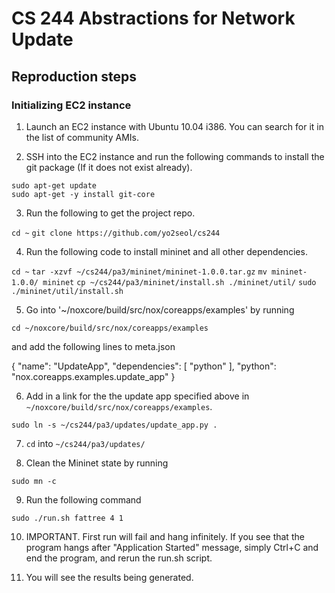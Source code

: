 # CS 244 Abstractions for Network Update

## Reproduction steps

### Initializing EC2 instance

1. Launch an EC2 instance with Ubuntu 10.04 i386. You can search for it in the list of community AMIs.

2. SSH into the EC2 instance and run the following commands to install the git package (If it does not exist already).

  `sudo apt-get update`  
  `sudo apt-get -y install git-core`

3. Run the following to get the project repo.

  `cd ~`
  `git clone https://github.com/yo2seol/cs244`

4. Run the following code to install mininet and all other dependencies.

  `cd ~`
  `tar -xzvf ~/cs244/pa3/mininet/mininet-1.0.0.tar.gz`
  `mv mininet-1.0.0/ mininet`
  `cp ~/cs244/pa3/mininet/install.sh ./mininet/util/`
  `sudo ./mininet/util/install.sh`

5. Go into '~/noxcore/build/src/nox/coreapps/examples' by running

  `cd ~/noxcore/build/src/nox/coreapps/examples`
  
  and add the following lines to meta.json

  {
    "name":  "UpdateApp",
      "dependencies": [
         "python"
      ],
      "python": "nox.coreapps.examples.update_app"
  }

6. Add in a link for the the update app specified above in `~/noxcore/build/src/nox/coreapps/examples`.

  `sudo ln -s ~/cs244/pa3/updates/update_app.py .`

7. `cd` into `~/cs244/pa3/updates/`

8. Clean the Mininet state by running

  `sudo mn -c`

9. Run the following command

  `sudo ./run.sh fattree 4 1`

10. IMPORTANT. First run will fail and hang infinitely. If you see that the program hangs after "Application Started" message, simply Ctrl+C and end the program, and rerun the run.sh script.

11. You will see the results being generated.
